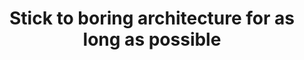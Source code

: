 ---
layout: bookmark
title: Stick to boring architecture for as long as possible
tags:
  - Bookmarks
  - Development
  - Building websites
created: '2023-07-20T06:14:05.942Z'
link: https://addyosmani.com/blog/boring-architecture/
id: 610196919
excerpt: >-
  "Stick to boring architecture for as long as possible, and spend the majority
  of your time, and resources, building something your customers are willing...
image: >-
  https://res.cloudinary.com/ddxwdqwkr/image/upload/w_1600,h_836,q_100/l_text:Karla_72_bold:Stick%20to%20boring%20architecture%20for%20as%20long%20as%20possible,co_rgb:ffe4e6,c_fit,w_1400,h_240/fl_layer_apply,g_south_west,x_100,y_180/l_text:Karla_48:addyosmani.com%2520%25C2%25B7%2520Engineering,co_rgb:ffe4e680,c_fit,w_1400/fl_layer_apply,g_south_west,x_100,y_100/l_twitter_name:addyosmani/c_thumb,g_face,r_max,w_380,h_380,q_100/fl_layer_apply,w_140,g_north_west,x_100,y_100/v1681336739/addy/grain-gradient.png
---